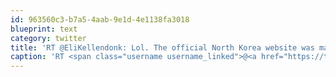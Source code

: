 ```yaml
---
id: 963560c3-b7a5-4aab-9e1d-4e1138fa3018
blueprint: text
category: twitter
title: 'RT @EliKellendonk: Lol. The official North Korea website was made with a $15 website template. bit.ly/HYJma9'
caption: 'RT <span class="username username_linked">@<a href="https://twitter.com/EliKellendonk" title="Eli Kellendonk">EliKellendonk</a></span>: Lol. The official North Korea website was made with a $15 website template. <a href="http://bit.ly/HYJma9" title="http://bit.ly/HYJma9" class="link link_untco">bit.ly/HYJma9</a>'
---
```

